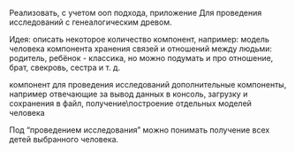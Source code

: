 Реализовать, с учетом ооп подхода, приложение Для проведения исследований с генеалогическим древом.

 Идея: описать некоторое количество компонент, например: модель человека компонента хранения связей и отношений между людьми: родитель, ребёнок - классика, но можно подумать и про отношение, брат, свекровь, сестра и т. д.
 
  компонент для проведения исследований дополнительные компоненты, например отвечающие за вывод данных в консоль, загрузку и сохранения в файл, получение\построение отдельных моделей человека 
  
  Под “проведением исследования” можно понимать получение всех детей выбранного человека. 
